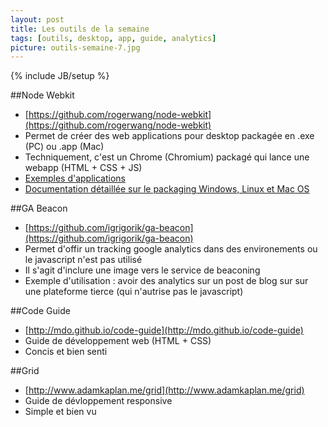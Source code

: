 ```yaml
---
layout: post
title: Les outils de la semaine
tags: [outils, desktop, app, guide, analytics]
picture: outils-semaine-7.jpg
---
```

{% include JB/setup %}


##Node Webkit
- [https://github.com/rogerwang/node-webkit](https://github.com/rogerwang/node-webkit)
- Permet de créer des web applications pour desktop packagée en .exe (PC) ou .app (Mac)
- Techniquement, c'est un Chrome (Chromium) packagé qui lance une webapp (HTML + CSS + JS)
- [Exemples d'applications](https://github.com/zcbenz/nw-sample-apps)
- [Documentation détaillée sur le packaging Windows, Linux et Mac OS](https://github.com/rogerwang/node-webkit/wiki/How-to-package-and-distribute-your-apps)

##GA Beacon
- [https://github.com/igrigorik/ga-beacon](https://github.com/igrigorik/ga-beacon)
- Permet d'offir un tracking google analytics dans des environements ou le javascript n'est pas utilisé
- Il s'agit d'inclure une image vers le service de beaconing
- Exemple d'utilisation : avoir des analytics sur un post de blog sur sur une plateforme tierce (qui n'autrise pas le javascript)

##Code Guide
- [http://mdo.github.io/code-guide](http://mdo.github.io/code-guide)
- Guide de développement web (HTML + CSS)
- Concis et bien senti

##Grid
- [http://www.adamkaplan.me/grid](http://www.adamkaplan.me/grid)
- Guide de dévloppement responsive
- Simple et bien vu